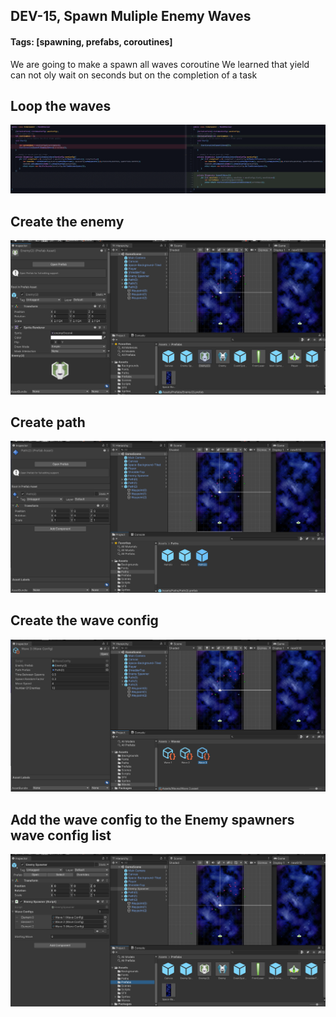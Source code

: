 ## DEV-15, Spawn Muliple Enemy Waves
#### Tags: [spawning, prefabs, coroutines]

We are going to make a spawn all waves coroutine
We learned that yield can not oly wait on seconds but on the completion of a task

## Loop the waves
![](../images/DEV-15-A.png)

## Create the enemy
![](../images/DEV-15-B.png)

## Create path
![](../images/DEV-15-C.png)

## Create the wave config
![](../images/DEV-15-D.png)

## Add the wave config to the Enemy spawners wave config list
![](../images/DEV-15-E.png)